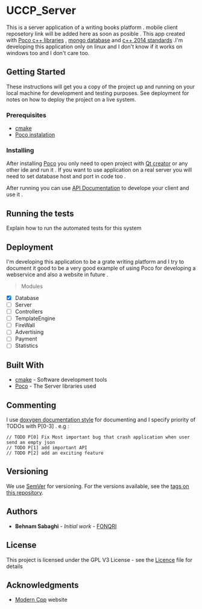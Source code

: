 

# UCCP_Server

This is a server application of a writing books platform . mobile client reposetory link will be added here as soon as posible .
This app created with [Poco c++ libraries](https://pocoproject.org/) , [mongo database](https://www.mongodb.com/) and [c++ 2014 standards](https://en.wikipedia.org/wiki/C%2B%2B14) .I'm developing this application only on linux and I don't know if it works on windows too and I don't care too. 

## Getting Started

These instructions will get you a copy of the project up and running on your local machine for development and testing purposes. See deployment for notes on how to deploy the project on a live system.

### Prerequisites

* [cmake](https://cmake.org/install/)
* [Poco instalation](https://pocoproject.org/docs/00200-GettingStarted.html)

### Installing

After installing [Poco](https://pocoproject.org/) you only need to open project with [Qt creator](http://doc.qt.io/qtcreator/) or any other ide and run it . If you want to use application on a real server you will need to set database host and port in code too .

After running you can use [API Documentation](APIs.md) to develope your client and use it .

## Running the tests

Explain how to run the automated tests for this system

## Deployment

I'm developing this application to be a grate writing platform and I try to document it good to be a very good example of using Poco for developing a webservice and also a website in future .


> Modules
- [x] Database
- [ ] Server
- [ ] Controllers
- [ ] TemplateEngine
- [ ] FireWall
- [ ] Advertising
- [ ] Payment
- [ ] Statistics

## Built With

* [cmake](https://cmake.org/documentation/) - Software development tools
* [Poco](https://pocoproject.org/docs/) - The Server libraries used

## Commenting

I use [doxygen documentation style](http://doxygen.nl/manual.html) for documenting and I specify priority of TODOs with P[0-3] . e.g :

```
// TODO P[0] Fix Most important bug that crash application when user send an empty json
// TODO P[1] add important API
// TODO P[2] add an exciting feature 
```

## Versioning

We use [SemVer](http://semver.org/) for versioning. For the versions available, see the [tags on this repository](https://github.com/FONQRI/UCCP_Server/tags). 

## Authors

* **Behnam Sabaghi** - *Initial work* - [FONQRI](https://github.com/FONQRI)


## License

This project is licensed under the GPL V3  License - see the [Licence](LICENSE) file for details

## Acknowledgments

* [Modern Cpp](http://moderncpp.ir/) website 


